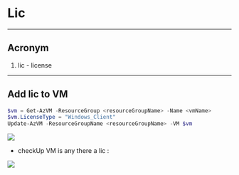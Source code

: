 # Lic

---

## Acronym
1. lic - license

---

## Add lic to VM
````ps1
$vm = Get-AzVM -ResourceGroup <resourceGroupName> -Name <vmName>
$vm.LicenseType = "Windows_Client"
Update-AzVM -ResourceGroupName <resourceGroupName> -VM $vm
````
<img src="https://i.imgur.com/FBSQyZv.png">

* checkUp VM is any there a lic :

 <img src="https://i.imgur.com/FD4Hdnh.png">
